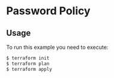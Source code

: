 # Password Policy

## Usage

To run this example you need to execute:

```bash
$ terraform init
$ terraform plan
$ terraform apply
```
